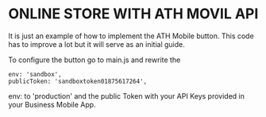 ONLINE STORE WITH ATH MOVIL API
===============================
It is just an example of how to implement the ATH Mobile button. This code has to improve a lot but it will serve as an initial guide.

To configure the button go to main.js and rewrite the 
```
env: 'sandbox',
publicToken: 'sandboxtoken01875617264',
```
env: to 'production' and the public Token with your API Keys provided in your Business Mobile App.

